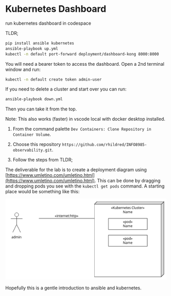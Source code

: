 # Kubernetes Dashboard
run kubernetes dashboard in codespace

TLDR;

```bash
pip install ansible kubernetes
ansible-playbook up.yml
kubectl -n default port-forward deployment/dashboard-kong 8000:8000
```
You will need a bearer token to access the dashboard. Open a 2nd terminal window and run:

```bash
kubectl -n default create token admin-user
```

If you need to delete a cluster and start over you can run:

```bash
ansible-playbook down.yml
```

Then you can take it from the top.

Note: This also works (faster) in vscode local with docker desktop installed. 

1. From the command palette `Dev Containers: Clone Repository in Container Volume`. 

2. Choose this repository `https://github.com/rhildred/INFO8985-observability.git`. 

3. Follow the steps from TLDR;

The deliverable for the lab is to create a deployment diagram using [https://www.umletino.com/umletino.html](https://www.umletino.com/umletino.html). This can be done by dragging and dropping pods you see with the `kubectl get pods` command. A starting place would be something like this:

![deployment diagram](READMEImages/deployment.png)

Hopefully this is a gentle introduction to ansible and kubernetes.

